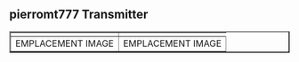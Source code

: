 ## pierromt777 Transmitter

<center>
<table border="2>
<tr>
<td><img src="" border="0"/></td>
<td><img src="" border="0"/></td>
</tr>
<tr>
<td>EMPLACEMENT IMAGE</td><td>EMPLACEMENT IMAGE</td>
</tr>
</table>
</center>
